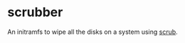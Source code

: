 # scrubber

An initramfs to wipe all the disks on a system using
[scrub](https://github.com/chaos/scrub).
